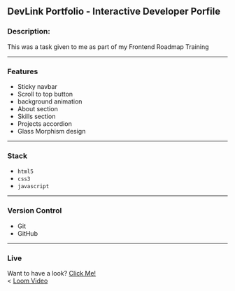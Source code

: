 ## DevLink Portfolio - Interactive Developer Porfile

### Description:
This was a task given to me as part of my Frontend Roadmap Training

---

### Features
- Sticky navbar
- Scroll to top button
- background animation
- About section
- Skills section
- Projects accordion
- Glass Morphism design

---

### Stack
- `html5`
- `css3`
- `javascript`

---

### Version Control
- Git
- GitHub

---

### Live

Want to have a look?
<a href="https://chris-error-404.github.io/DevLink-Portfolio/">Click Me!</a>
<br><
<a href = "https://www.loom.com/share/d92cdfe530694b1eba9ac00fa10857d8?sid=783dab83-fda5-4064-bb0e-4877a216a86b">Loom Video</a>
